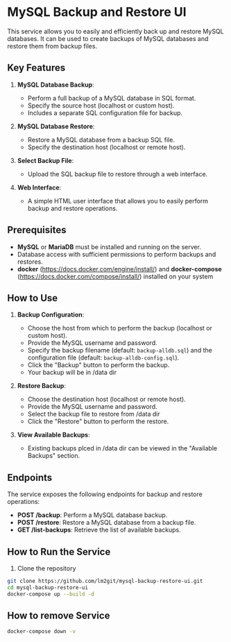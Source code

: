 # MySQL Backup and Restore UI 

This service allows you to easily and efficiently back up and restore MySQL databases. It can be used to create backups of MySQL databases and restore them from backup files.

## Key Features

1. **MySQL Database Backup**:
   - Perform a full backup of a MySQL database in SQL format.
   - Specify the source host (localhost or custom host).
   - Includes a separate SQL configuration file for backup.
   
2. **MySQL Database Restore**:
   - Restore a MySQL database from a backup SQL file.
   - Specify the destination host (localhost or remote host).
   
3. **Select Backup File**:
   - Upload the SQL backup file to restore through a web interface.

4. **Web Interface**:
   - A simple HTML user interface that allows you to easily perform backup and restore operations.

## Prerequisites

- **MySQL** or **MariaDB** must be installed and running on the server.
- Database access with sufficient permissions to perform backups and restores.
- **docker** (https://docs.docker.com/engine/install/) and **docker-compose** (https://docs.docker.com/compose/install/) installed on your system

## How to Use

1. **Backup Configuration**:
   - Choose the host from which to perform the backup (localhost or custom host).
   - Provide the MySQL username and password.
   - Specify the backup filename (default: `backup-alldb.sql`) and the configuration file (default: `backup-alldb-config.sql`).
   - Click the "Backup" button to perform the backup. 
   - Your backup will be in /data dir 

2. **Restore Backup**:
   - Choose the destination host (localhost or remote host).
   - Provide the MySQL username and password.
   - Select the backup file to restore from /data dir 
   - Click the "Restore" button to perform the restore. 

3. **View Available Backups**:
   - Existing backups plced in /data dir can be viewed in the "Available Backups" section.

## Endpoints

The service exposes the following endpoints for backup and restore operations:

- **POST /backup**: Perform a MySQL database backup.
- **POST /restore**: Restore a MySQL database from a backup file.
- **GET /list-backups**: Retrieve the list of available backups.


## How to Run the Service
1. Clone the repository
```bash
git clone https://github.com/lm2git/mysql-backup-restore-ui.git
cd mysql-backup-restore-ui
docker-compose up --build -d 
```
## How to remove Service 
```bash
docker-compose down -v
```